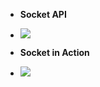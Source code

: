 * **Socket API**
 * ![](http://s7.postimg.org/43zj1hzkb/Socket_API_converted.jpg)
 
* **Socket in Action**
 * ![](http://s14.postimg.org/bhigck71d/Socketinuse.png)

